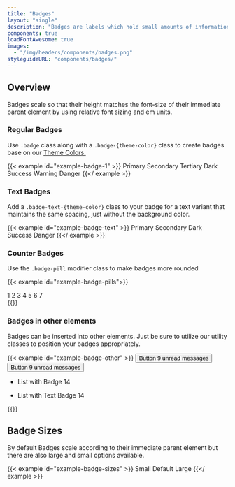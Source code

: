 ```yaml
---
title: "Badges"
layout: "single"
description: "Badges are labels which hold small amounts of information."
components: true
loadFontAwesome: true
images:
  - "/img/headers/components/badges.png"
styleguideURL: "components/badges/"
---
```


## Overview

Badges scale so that their height matches the font-size of their immediate
parent element by using relative font sizing and em units.

### Regular Badges

Use `.badge` class along with a `.badge-{theme-color}` class to create badges base on our
<a href="/colors/">Theme Colors.</a>

{{< example id="example-badge-1" >}}
<span class="badge badge-primary">Primary</span>
<span class="badge badge-secondary">Secondary</span>
<span class="badge badge-tertiary">Tertiary</span>
<span class="badge badge-dark">Dark</span>
<span class="badge badge-success">Success</span>
<span class="badge badge-warning">Warning</span>
<span class="badge badge-danger">Danger</span>
{{</ example >}}

### Text Badges

Add a `.badge-text-{theme-color}` class to your badge for a text
variant that maintains the same spacing, just without the background color.

{{< example id="example-badge-text" >}}
<span class="badge badge-text-primary">Primary</span>
<span class="badge badge-text-secondary">Secondary</span>
<span class="badge badge-text-dark">Dark</span>
<span class="badge badge-text-success">Success</span>
<span class="badge badge-text-danger">Danger</span>
{{</ example >}}

### Counter Badges

Use the `.badge-pill` modifier class to make badges more rounded

{{< example id="example-badge-pills">}}
<div>
  <span class="badge badge-pill badge-primary">1</span>
  <span class="badge badge-pill badge-secondary">2</span>
  <span class="badge badge-pill badge-tertiary">3</span>
  <span class="badge badge-pill badge-dark">4</span>
  <span class="badge badge-pill badge-success">5</span>
  <span class="badge badge-pill badge-danger">6</span>
  <span class="badge badge-pill badge-warning">7</span>
</div>
{{</ example >}}

### Badges in other elements

Badges can be inserted into other elements. Just be sure to utilize our
utility classes to position your badges appropriately.

{{< example id="example-badge-other" >}}
<button type="button" class="btn btn-outline-primary">
Button <span class="badge badge-primary">9</span>
<span class="sr-only">unread messages</span>
</button>
<button type="button" class="btn btn-primary">
Button <span class="badge badge-text-tertiary">9</span>
<span class="sr-only">unread messages</span>
</button>

<ul class="mt-3 list-group">
  <li class="list-group-item d-flex justify-content-between align-items-center">
    List with Badge
    <span class="badge badge-primary badge-pill">14</span>
  </li>
</ul>
<ul class="mt-3 list-group">
  <li class="list-group-item d-flex justify-content-between align-items-center">
    List with Text Badge
    <span class="badge badge-text-primary badge-pill">14</span>
  </li>
</ul>
{{</ example >}}

## Badge Sizes

By default Badges scale according to their immediate parent element but there are also large and small options available.

{{< example id="example-badge-sizes" >}}
  <span class="badge badge-sm badge-primary">Small</span>
  <span class="badge badge-primary">Default</span>
  <span class="badge badge-lg badge-primary">Large</span>
{{</ example >}}
